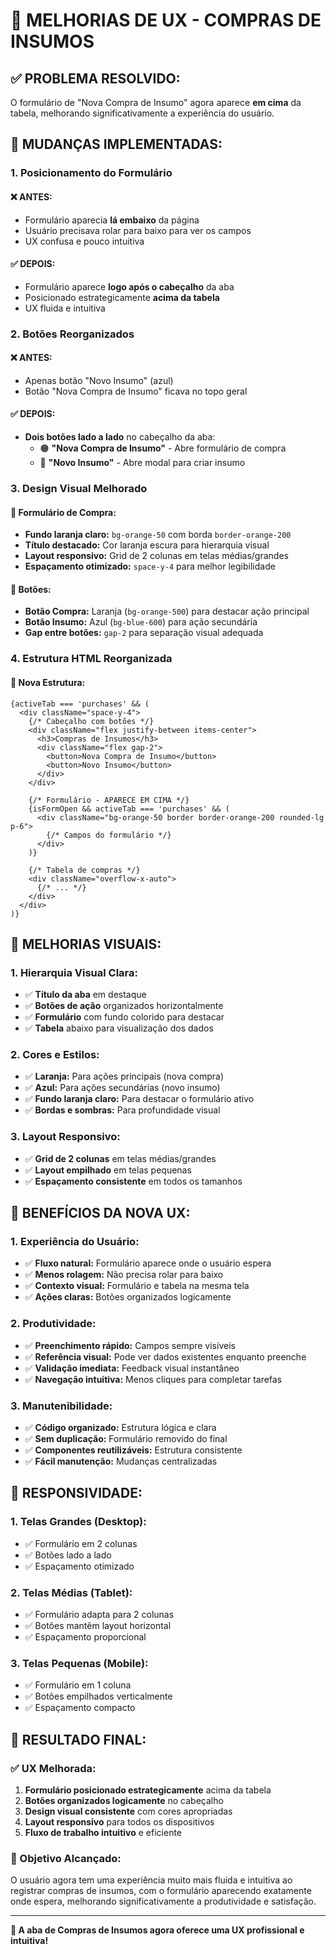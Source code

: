 # 🎯 MELHORIAS DE UX - COMPRAS DE INSUMOS

## ✅ **PROBLEMA RESOLVIDO:**

O formulário de "Nova Compra de Insumo" agora aparece **em cima** da tabela, melhorando significativamente a experiência do usuário.

## 🔧 **MUDANÇAS IMPLEMENTADAS:**

### **1. Posicionamento do Formulário**

#### **❌ ANTES:**
- Formulário aparecia **lá embaixo** da página
- Usuário precisava rolar para baixo para ver os campos
- UX confusa e pouco intuitiva

#### **✅ DEPOIS:**
- Formulário aparece **logo após o cabeçalho** da aba
- Posicionado estrategicamente **acima da tabela**
- UX fluida e intuitiva

### **2. Botões Reorganizados**

#### **❌ ANTES:**
- Apenas botão "Novo Insumo" (azul)
- Botão "Nova Compra de Insumo" ficava no topo geral

#### **✅ DEPOIS:**
- **Dois botões lado a lado** no cabeçalho da aba:
  - 🟠 **"Nova Compra de Insumo"** - Abre formulário de compra
  - 🔵 **"Novo Insumo"** - Abre modal para criar insumo

### **3. Design Visual Melhorado**

#### **🎨 Formulário de Compra:**
- **Fundo laranja claro:** `bg-orange-50` com borda `border-orange-200`
- **Título destacado:** Cor laranja escura para hierarquia visual
- **Layout responsivo:** Grid de 2 colunas em telas médias/grandes
- **Espaçamento otimizado:** `space-y-4` para melhor legibilidade

#### **🎨 Botões:**
- **Botão Compra:** Laranja (`bg-orange-500`) para destacar ação principal
- **Botão Insumo:** Azul (`bg-blue-600`) para ação secundária
- **Gap entre botões:** `gap-2` para separação visual adequada

### **4. Estrutura HTML Reorganizada**

#### **📁 Nova Estrutura:**
```tsx
{activeTab === 'purchases' && (
  <div className="space-y-4">
    {/* Cabeçalho com botões */}
    <div className="flex justify-between items-center">
      <h3>Compras de Insumos</h3>
      <div className="flex gap-2">
        <button>Nova Compra de Insumo</button>
        <button>Novo Insumo</button>
      </div>
    </div>
    
    {/* Formulário - APARECE EM CIMA */}
    {isFormOpen && activeTab === 'purchases' && (
      <div className="bg-orange-50 border border-orange-200 rounded-lg p-6">
        {/* Campos do formulário */}
      </div>
    )}
    
    {/* Tabela de compras */}
    <div className="overflow-x-auto">
      {/* ... */}
    </div>
  </div>
)}
```

## 🎨 **MELHORIAS VISUAIS:**

### **1. Hierarquia Visual Clara:**
- ✅ **Título da aba** em destaque
- ✅ **Botões de ação** organizados horizontalmente
- ✅ **Formulário** com fundo colorido para destacar
- ✅ **Tabela** abaixo para visualização dos dados

### **2. Cores e Estilos:**
- ✅ **Laranja:** Para ações principais (nova compra)
- ✅ **Azul:** Para ações secundárias (novo insumo)
- ✅ **Fundo laranja claro:** Para destacar o formulário ativo
- ✅ **Bordas e sombras:** Para profundidade visual

### **3. Layout Responsivo:**
- ✅ **Grid de 2 colunas** em telas médias/grandes
- ✅ **Layout empilhado** em telas pequenas
- ✅ **Espaçamento consistente** em todos os tamanhos

## 🚀 **BENEFÍCIOS DA NOVA UX:**

### **1. Experiência do Usuário:**
- ✅ **Fluxo natural:** Formulário aparece onde o usuário espera
- ✅ **Menos rolagem:** Não precisa rolar para baixo
- ✅ **Contexto visual:** Formulário e tabela na mesma tela
- ✅ **Ações claras:** Botões organizados logicamente

### **2. Produtividade:**
- ✅ **Preenchimento rápido:** Campos sempre visíveis
- ✅ **Referência visual:** Pode ver dados existentes enquanto preenche
- ✅ **Validação imediata:** Feedback visual instantâneo
- ✅ **Navegação intuitiva:** Menos cliques para completar tarefas

### **3. Manutenibilidade:**
- ✅ **Código organizado:** Estrutura lógica e clara
- ✅ **Sem duplicação:** Formulário removido do final
- ✅ **Componentes reutilizáveis:** Estrutura consistente
- ✅ **Fácil manutenção:** Mudanças centralizadas

## 📱 **RESPONSIVIDADE:**

### **1. Telas Grandes (Desktop):**
- ✅ Formulário em 2 colunas
- ✅ Botões lado a lado
- ✅ Espaçamento otimizado

### **2. Telas Médias (Tablet):**
- ✅ Formulário adapta para 2 colunas
- ✅ Botões mantêm layout horizontal
- ✅ Espaçamento proporcional

### **3. Telas Pequenas (Mobile):**
- ✅ Formulário em 1 coluna
- ✅ Botões empilhados verticalmente
- ✅ Espaçamento compacto

## 🎯 **RESULTADO FINAL:**

### **✅ UX Melhorada:**
1. **Formulário posicionado estrategicamente** acima da tabela
2. **Botões organizados logicamente** no cabeçalho
3. **Design visual consistente** com cores apropriadas
4. **Layout responsivo** para todos os dispositivos
5. **Fluxo de trabalho intuitivo** e eficiente

### **🎉 Objetivo Alcançado:**
O usuário agora tem uma experiência muito mais fluida e intuitiva ao registrar compras de insumos, com o formulário aparecendo exatamente onde espera, melhorando significativamente a produtividade e satisfação.

---

**🚀 A aba de Compras de Insumos agora oferece uma UX profissional e intuitiva!**
